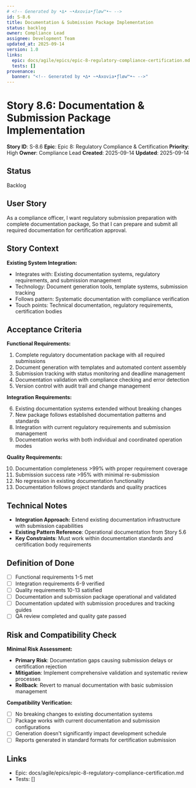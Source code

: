 ```yaml
---
# <!-- Generated by •∆• ~•Axovia•ƒløw™•~ -->
id: S-8.6
title: Documentation & Submission Package Implementation
status: backlog
owner: Compliance Lead
assignee: Development Team
updated_at: 2025-09-14
version: 1.0
links:
  epic: docs/agile/epics/epic-8-regulatory-compliance-certification.md
  tests: []
provenance:
  banner: "<!-- Generated by •∆• ~•Axovia•ƒløw™•~ -->"
---
```

# Story 8.6: Documentation & Submission Package Implementation
<!-- Generated by •∆• ~•Axovia•ƒløw™•~ -->

**Story ID**: S-8.6
**Epic**: Epic 8: Regulatory Compliance & Certification
**Priority**: High
**Owner**: Compliance Lead
**Created**: 2025-09-14
**Updated**: 2025-09-14

## Status

Backlog

## User Story

As a compliance officer,
I want regulatory submission preparation with complete documentation package,
So that I can prepare and submit all required documentation for certification approval.

## Story Context

**Existing System Integration:**

- Integrates with: Existing documentation systems, regulatory requirements, and submission management
- Technology: Document generation tools, template systems, submission tracking
- Follows pattern: Systematic documentation with compliance verification
- Touch points: Technical documentation, regulatory requirements, certification bodies

## Acceptance Criteria

**Functional Requirements:**

1. Complete regulatory documentation package with all required submissions
2. Document generation with templates and automated content assembly
3. Submission tracking with status monitoring and deadline management
4. Documentation validation with compliance checking and error detection
5. Version control with audit trail and change management

**Integration Requirements:**

6. Existing documentation systems extended without breaking changes
7. New package follows established documentation patterns and standards
8. Integration with current regulatory requirements and submission management
9. Documentation works with both individual and coordinated operation modes

**Quality Requirements:**

10. Documentation completeness >99% with proper requirement coverage
11. Submission success rate >95% with minimal re-submission
12. No regression in existing documentation functionality
13. Documentation follows project standards and quality practices

## Technical Notes

- **Integration Approach:** Extend existing documentation infrastructure with submission capabilities
- **Existing Pattern Reference**: Operational documentation from Story 5.6
- **Key Constraints**: Must work within documentation standards and certification body requirements

## Definition of Done

- [ ] Functional requirements 1-5 met
- [ ] Integration requirements 6-9 verified
- [ ] Quality requirements 10-13 satisfied
- [ ] Documentation and submission package operational and validated
- [ ] Documentation updated with submission procedures and tracking guides
- [ ] QA review completed and quality gate passed

## Risk and Compatibility Check

**Minimal Risk Assessment:**

- **Primary Risk**: Documentation gaps causing submission delays or certification rejection
- **Mitigation**: Implement comprehensive validation and systematic review processes
- **Rollback**: Revert to manual documentation with basic submission management

**Compatibility Verification:**

- [ ] No breaking changes to existing documentation systems
- [ ] Package works with current documentation and submission configurations
- [ ] Generation doesn't significantly impact development schedule
- [ ] Reports generated in standard formats for certification submission

## Links

- Epic: docs/agile/epics/epic-8-regulatory-compliance-certification.md
- Tests: []
